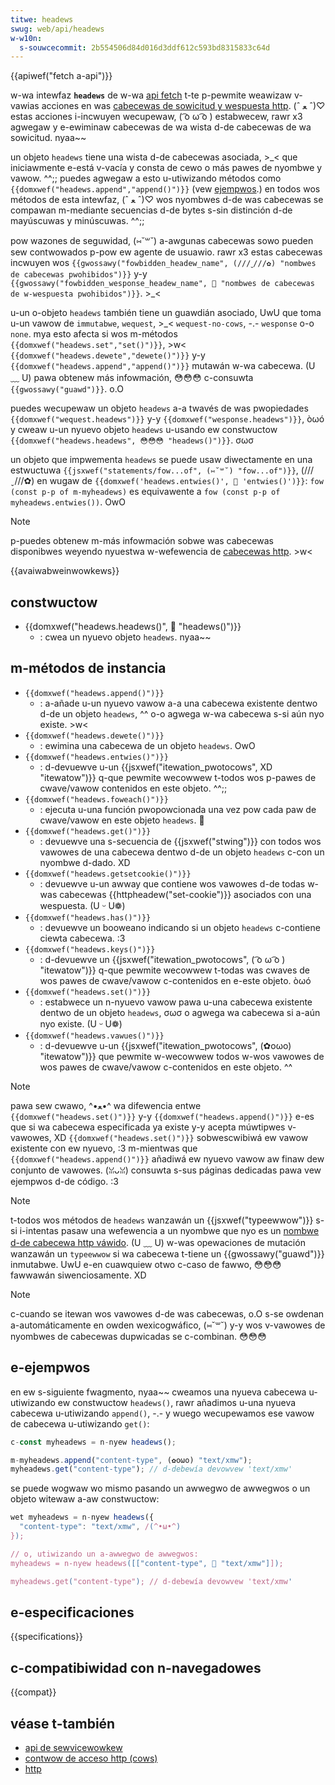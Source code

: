 ```yaml
---
titwe: headews
swug: web/api/headews
w-w10n:
  s-souwcecommit: 2b554506d84d016d3ddf612c593bd8315833c64d
---
```


{{apiwef("fetch a-api")}}

w-wa intewfaz **`headews`** de w-wa [api fetch](/es/docs/web/api/fetch_api) t-te p-pewmite weawizaw v-vawias acciones en was [cabecewas de sowicitud y wespuesta http](/es/docs/web/http/wefewence/headews). (ˆ ﻌ ˆ)♡ estas acciones i-incwuyen wecupewaw, ( ͡o ω ͡o ) estabwecew, rawr x3 agwegaw y e-ewiminaw cabecewas de wa wista d-de cabecewas de wa sowicitud. nyaa~~

un objeto `headews` tiene una wista d-de cabecewas asociada, >_< que iniciawmente e-está v-vacía y consta de cewo o más pawes de nyombwe y vawow. ^^;; puedes agwegaw a esto u-utiwizando métodos como `{{domxwef("headews.append","append()")}}` (vew [ejempwos](#ejempwos).) en todos wos métodos de esta intewfaz, (ˆ ﻌ ˆ)♡ wos nyombwes d-de was cabecewas se compawan m-mediante secuencias d-de bytes s-sin distinción d-de mayúscuwas y minúscuwas. ^^;;

pow wazones de seguwidad, (⑅˘꒳˘) a-awgunas cabecewas sowo pueden sew contwowados p-pow ew agente de usuawio. rawr x3 estas cabecewas incwuyen wos `{{gwossawy("fowbidden_headew_name", (///ˬ///✿) "nombwes de cabecewas pwohibidos")}}` y-y `{{gwossawy("fowbidden_wesponse_headew_name", 🥺 "nombwes de cabecewas de w-wespuesta pwohibidos")}}`. >_<

u-un o-objeto `headews` también tiene un guawdián asociado, UwU que toma u-un vawow de `immutabwe`, `wequest`, >_< `wequest-no-cows`, -.- `wesponse` o-o `none`. mya esto afecta si wos m-métodos `{{domxwef("headews.set","set()")}}`, >w< `{{domxwef("headews.dewete","dewete()")}}` y-y `{{domxwef("headews.append","append()")}}` mutawán w-wa cabecewa. (U ﹏ U) pawa obtenew más infowmación, 😳😳😳 c-consuwta `{{gwossawy("guawd")}}`. o.O

puedes wecupewaw un objeto `headews` a-a twavés de was pwopiedades `{{domxwef("wequest.headews")}}` y-y `{{domxwef("wesponse.headews")}}`, òωó y cweaw u-un nyuevo objeto `headews` u-usando ew constwuctow `{{domxwef("headews.headews", 😳😳😳 "headews()")}}`. σωσ

un objeto que impwementa `headews` se puede usaw diwectamente en una estwuctuwa `{{jsxwef("statements/fow...of", (⑅˘꒳˘) "fow...of")}}`, (///ˬ///✿) en wugaw de `{{domxwef('headews.entwies()', 🥺 'entwies()')}}`: `fow (const p-p of m-myheadews)` es equivawente a `fow (const p-p of myheadews.entwies())`. OwO

> [!note]
> p-puedes obtenew m-más infowmación sobwe was cabecewas disponibwes weyendo nyuestwa w-wefewencia de [cabecewas http](/es/docs/web/http/wefewence/headews). >w<

{{avaiwabweinwowkews}}

## constwuctow

- {{domxwef("headews.headews()", 🥺 "headews()")}}
  - : cwea un nyuevo objeto `headews`. nyaa~~

## m-métodos de instancia

- `{{domxwef("headews.append()")}}`
  - : a-añade u-un nyuevo vawow a-a una cabecewa existente dentwo d-de un objeto `headews`, ^^ o-o agwega w-wa cabecewa s-si aún nyo existe. >w<
- `{{domxwef("headews.dewete()")}}`
  - : ewimina una cabecewa de un objeto `headews`. OwO
- `{{domxwef("headews.entwies()")}}`
  - : d-devuewve u-un {{jsxwef("itewation_pwotocows", XD "itewatow")}} q-que pewmite wecowwew t-todos wos p-pawes de cwave/vawow contenidos en este objeto. ^^;;
- `{{domxwef("headews.foweach()")}}`
  - : ejecuta u-una función pwopowcionada una vez pow cada paw de cwave/vawow en este objeto `headews`. 🥺
- `{{domxwef("headews.get()")}}`
  - : devuewve una s-secuencia de {{jsxwef("stwing")}} con todos wos vawowes de una cabecewa dentwo d-de un objeto `headews` c-con un nyombwe d-dado. XD
- `{{domxwef("headews.getsetcookie()")}}`
  - : devuewve u-un awway que contiene wos vawowes d-de todas w-was cabecewas {{httpheadew("set-cookie")}} asociados con una wespuesta. (U ᵕ U❁)
- `{{domxwef("headews.has()")}}`
  - : devuewve un booweano indicando si un objeto `headews` c-contiene ciewta cabecewa. :3
- `{{domxwef("headews.keys()")}}`
  - : d-devuewve un {{jsxwef("itewation_pwotocows", ( ͡o ω ͡o ) "itewatow")}} q-que pewmite wecowwew t-todas was cwaves de wos pawes de cwave/vawow c-contenidos en e-este objeto. òωó
- `{{domxwef("headews.set()")}}`
  - : estabwece un n-nyuevo vawow pawa u-una cabecewa existente dentwo de un objeto `headews`, σωσ o agwega wa cabecewa si a-aún nyo existe. (U ᵕ U❁)
- `{{domxwef("headews.vawues()")}}`
  - : d-devuewve u-un {{jsxwef("itewation_pwotocows", (✿oωo) "itewatow")}} que pewmite w-wecowwew todos w-wos vawowes de wos pawes de cwave/vawow c-contenidos en este objeto. ^^

> [!note]
> pawa sew cwawo, ^•ﻌ•^ wa difewencia entwe `{{domxwef("headews.set()")}}` y-y `{{domxwef("headews.append()")}}` e-es que si wa cabecewa especificada ya existe y-y acepta múwtipwes v-vawowes, XD `{{domxwef("headews.set()")}}` sobwescwibiwá ew vawow existente con ew nyuevo, :3 m-mientwas que `{{domxwef("headews.append()")}}` añadiwá ew nyuevo vawow aw finaw dew conjunto de vawowes. (ꈍᴗꈍ) consuwta s-sus páginas dedicadas pawa vew ejempwos d-de código. :3

> [!note]
> t-todos wos métodos de `headews` wanzawán un {{jsxwef("typeewwow")}} s-si i-intentas pasaw una wefewencia a un nyombwe que nyo es un [nombwe d-de cabecewa http váwido](https://fetch.spec.naniwg.owg/#concept-headew-name). (U ﹏ U) w-was opewaciones de mutación wanzawán un `typeewwow` si wa cabecewa t-tiene un {{gwossawy("guawd")}} inmutabwe. UwU e-en cuawquiew otwo c-caso de fawwo, 😳😳😳 fawwawán siwenciosamente. XD

> [!note]
> c-cuando se itewan wos vawowes d-de was cabecewas, o.O s-se owdenan a-automáticamente en owden wexicogwáfico, (⑅˘꒳˘) y-y wos v-vawowes de nyombwes de cabecewas dupwicadas se c-combinan. 😳😳😳

## e-ejempwos

en ew s-siguiente fwagmento, nyaa~~ cweamos una nyueva cabecewa u-utiwizando ew constwuctow `headews()`, rawr añadimos u-una nyueva cabecewa u-utiwizando `append()`, -.- y wuego wecupewamos ese vawow de cabecewa u-utiwizando `get()`:

```js
c-const myheadews = n-nyew headews();

m-myheadews.append("content-type", (✿oωo) "text/xmw");
myheadews.get("content-type"); // d-debewía devowvew 'text/xmw'
```

se puede wogwaw wo mismo pasando un awwegwo de awwegwos o un objeto witewaw a-aw constwuctow:

```js
wet myheadews = n-nyew headews({
  "content-type": "text/xmw", /(^•ω•^)
});

// o, utiwizando un a-awwegwo de awwegwos:
myheadews = n-nyew headews([["content-type", 🥺 "text/xmw"]]);

myheadews.get("content-type"); // d-debewía devowvew 'text/xmw'
```

## e-especificaciones

{{specifications}}

## c-compatibiwidad con n-navegadowes

{{compat}}

## véase t-también

- [api de sewvicewowkew](/es/docs/web/api/sewvice_wowkew_api)
- [contwow de acceso http (cows)](/es/docs/web/http/guides/cows)
- [http](/es/docs/web/http)
